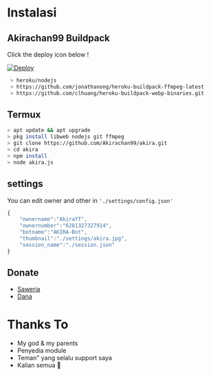 

</p>
</div>


# Instalasi
## Akirachan99 Buildpack

Click the deploy icon below !

[![Deploy](https://www.herokucdn.com/deploy/button.svg)](https://heroku.com/deploy?template=https://github.com/Akirachan99/akira)

```bash
 > heroku/nodejs
 > https://github.com/jonathanong/heroku-buildpack-ffmpeg-latest
 > https://github.com/clhuang/heroku-buildpack-webp-binaries.git
```

## Termux
```bash
> apt update && apt upgrade
> pkg install libweb nodejs git ffmpeg
> git clone https://github.com/Akirachan99/akira.git
> cd akira
> npm install
> node akira.js
```

## settings
You can edit owner and other in `'./settings/config.json'`

```ts
{
	"ownername":"AkiraYT",
	"ownernumber":"6281327327914",
	"botname":"AKIRA-Bot",
	"thumbnail":"./settings/akira.jpg",
	"session_name":"./session.json"
}
```
## Donate
- [Saweria](https://saweria.co/akir4)
- [Dana](https://link.dana.id/minta/2prq0m274ys)



# Thanks To
- My god & my parents
- Penyedia module
- Teman" yang selalu support saya
- Kalian semua 🛐
